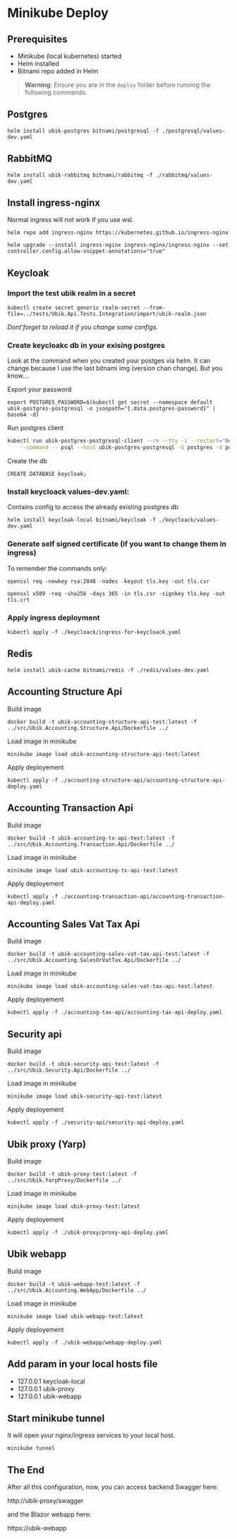 # Minikube Deploy

## Prerequisites

- Minikube (local kubernetes) started
- Helm installed
- Bitnami repo added in Helm

> **Warning**: Ensure you are in the `deploy` folder before running the following commands.

## Postgres

`helm install ubik-postgres bitnami/postgresql -f ./postgresql/values-dev.yaml`

## RabbitMQ

`helm install ubik-rabbitmq bitnami/rabbitmq -f ./rabbitmq/values-dev.yaml`

## Install ingress-nginx 

Normal ingress will not work if you use wsl.

`helm repo add ingress-nginx https://kubernetes.github.io/ingress-nginx`

`helm upgrade --install ingress-nginx ingress-nginx/ingress-nginx --set controller.config.allow-snippet-annotations="true"`

## Keycloak

### Import the test ubik realm in a secret

`kubectl create secret generic realm-secret --from-file=../tests/Ubik.Api.Tests.Integration/import/ubik-realm.json`

*Dont'forget to reload it if you change some configs.*

### Create keycloakc db in your exising postgres

Look at the command when you created your postges via helm. It can change because I use the last bitnami img (version chan change). But you know....

Export your password

`export POSTGRES_PASSWORD=$(kubectl get secret --namespace default ubik-postgres-postgresql -o jsonpath="{.data.postgres-password}" | base64 -d)`

Run postgres client

```bash
kubectl run ubik-postgres-postgresql-client --rm --tty -i --restart='Never' --namespace default --image docker.io/bitnami/postgresql:17.0.0-debian-12-r9 --env="PGPASSWORD=$POSTGRES_PASSWORD" \
    --command -- psql --host ubik-postgres-postgresql -U postgres -d postgres -p 5432
```

Create the db

`CREATE DATABASE keycloak;`

### Install keycloack values-dev.yaml:

Contains config to access the already existing postgres db

`helm install keycloak-local bitnami/keycloak -f ./keycloack/values-dev.yaml`

### Generate self signed certificate (if you want to change them in ingress)

To remember the commands only:

`openssl req -newkey rsa:2048 -nodes -keyout tls.key -out tls.csr`

`openssl x509 -req -sha256 -days 365 -in tls.csr -signkey tls.key -out tls.crt`

### Apply ingress deployment

`kubectl apply -f ./keycloack/ingress-for-keycloack.yaml`

## Redis

`helm install ubik-cache bitnami/redis -f ./redis/values-dev.yaml`

## Accounting Structure Api

Build image

`docker build -t ubik-accounting-structure-api-test:latest -f ../src/Ubik.Accounting.Structure.Api/Dockerfile ../`

Load image in minikube

`minikube image load ubik-accounting-structure-api-test:latest`

Apply deployement

`kubectl apply -f ./accounting-structure-api/accounting-structure-api-deploy.yaml`

## Accounting Transaction Api

Build image

`docker build -t ubik-accounting-tx-api-test:latest -f ../src/Ubik.Accounting.Transaction.Api/Dockerfile ../`

Load image in minikube

`minikube image load ubik-accounting-tx-api-test:latest`

Apply deployement

`kubectl apply -f ./accounting-transaction-api/accounting-transaction-api-deploy.yaml`

## Accounting Sales Vat Tax Api

Build image

`docker build -t ubik-accounting-sales-vat-tax-api-test:latest -f ../src/Ubik.Accounting.SalesOrVatTax.Api/Dockerfile ../`

Load image in minikube

`minikube image load ubik-accounting-sales-vat-tax-api-test:latest`

Apply deployement

`kubectl apply -f ./accounting-tax-api/accounting-tax-api-deploy.yaml`

## Security api

Build image

`docker build -t ubik-security-api-test:latest -f ../src/Ubik.Security.Api/Dockerfile ../`

Load image in minikube

`minikube image load ubik-security-api-test:latest`

Apply deployement

`kubectl apply -f ./security-api/security-api-deploy.yaml`

## Ubik proxy (Yarp)

Build image

`docker build -t ubik-proxy-test:latest -f ../src/Ubik.YarpProxy/Dockerfile ../`

Load image in minikube

`minikube image load ubik-proxy-test:latest`

Apply deployement

`kubectl apply -f ./ubik-proxy/proxy-api-deploy.yaml`

## Ubik webapp

Build image

`docker build -t ubik-webapp-test:latest -f ../src/Ubik.Accounting.WebApp/Dockerfile ../`

Load image in minikube

`minikube image load ubik-webapp-test:latest`

Apply deployement

`kubectl apply -f ./ubik-webapp/webapp-deploy.yaml`

## Add param in your local hosts file

- 127.0.0.1  keycloak-local
- 127.0.0.1  ubik-proxy
- 127.0.0.1  ubik-webapp

## Start minikube tunnel

It will open your nginx/ingress services to your local host.

`minikube tunnel`

## The End

After all this configuration, now, you can access backend Swagger here:

http://ubik-proxy/swagger

and the Blazor webapp here:

https://ubik-webapp